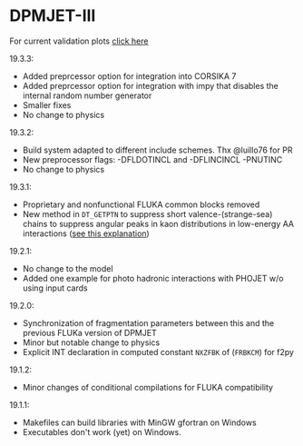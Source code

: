 # DPMJET-III

For current validation plots [click here](docs/figures/193/DPMJET-III-193-validation.pdf)

19.3.3:

- Added preprcessor option for integration into CORSIKA 7
- Added preprcessor option for integration with impy that disables the internal random number generator
- Smaller fixes
- No change to physics

19.3.2:

- Build system adapted to different include schemes. Thx @luillo76 for PR
- New preprocessor flags: -DFLDOTINCL and -DFLINCINCL -PNUTINC
- No change to physics

19.3.1:

- Proprietary and nonfunctional FLUKA common blocks removed
- New method in `DT_GETPTN` to suppress short valence-(strange-sea) chains to suppress angular peaks in kaon distributions in low-energy AA interactions ([see this explanation](docs/validation.md))

19.2.1:

- No change to the model
- Added one example for photo hadronic interactions with PHOJET w/o using input cards

19.2.0:

- Synchronization of fragmentation parameters between this and the previous FLUKa version of DPMJET
- Minor but notable change to physics
- Explicit INT declaration in computed constant `NXZFBK` of (`FRBKCM`) for f2py

19.1.2:

- Minor changes of conditional compilations for FLUKA compatibility

19.1.1:

- Makefiles can build libraries with MinGW gfortran on Windows
- Executables don't work (yet) on Windows.
